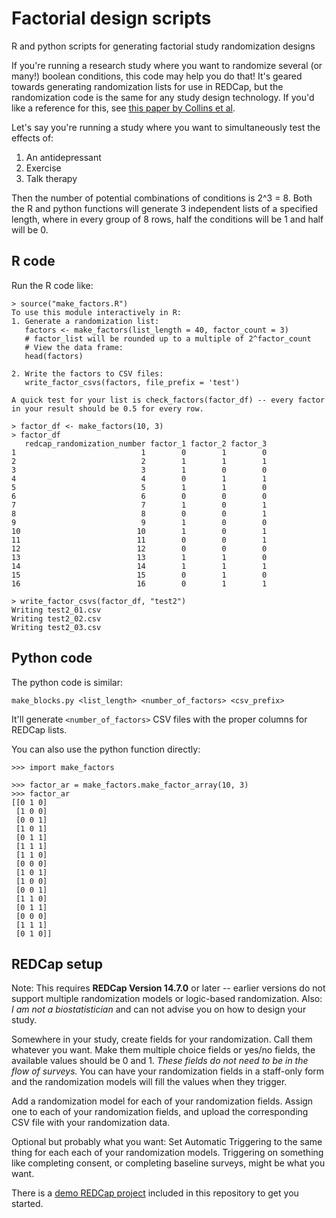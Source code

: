 # Factorial design scripts
R and python scripts for generating factorial study randomization designs

If you're running a research study where you want to randomize several (or many!) boolean conditions, this code may help you do that! It's geared towards generating randomization lists for use in REDCap, but the randomization code is the same for any study design technology. If you'd like a reference for this, see [this paper by Collins et al](https://psycnet.apa.org/record/2009-12975-002).

Let's say you're running a study where you want to simultaneously test the effects of:

1. An antidepressant
2. Exercise
3. Talk therapy

Then the number of potential combinations of conditions is 2^3 = 8. Both the R and python functions will generate 3 independent lists of a specified length, where in every group of 8 rows, half the conditions will be 1 and half will be 0.

## R code

Run the R code like:

```
> source("make_factors.R")
To use this module interactively in R:
1. Generate a randomization list:
   factors <- make_factors(list_length = 40, factor_count = 3)
   # factor_list will be rounded up to a multiple of 2^factor_count
   # View the data frame:
   head(factors)

2. Write the factors to CSV files:
   write_factor_csvs(factors, file_prefix = 'test')

A quick test for your list is check_factors(factor_df) -- every factor
in your result should be 0.5 for every row.

> factor_df <- make_factors(10, 3)
> factor_df
   redcap_randomization_number factor_1 factor_2 factor_3
1                            1        0        1        0
2                            2        1        1        1
3                            3        1        0        0
4                            4        0        1        1
5                            5        1        1        0
6                            6        0        0        0
7                            7        1        0        1
8                            8        0        0        1
9                            9        1        0        0
10                          10        1        0        1
11                          11        0        0        1
12                          12        0        0        0
13                          13        1        1        0
14                          14        1        1        1
15                          15        0        1        0
16                          16        0        1        1

> write_factor_csvs(factor_df, "test2")
Writing test2_01.csv
Writing test2_02.csv
Writing test2_03.csv
```

## Python code

The python code is similar:

```
make_blocks.py <list_length> <number_of_factors> <csv_prefix>
```

It'll generate `<number_of_factors>` CSV files with the proper columns for REDCap lists.

You can also use the python function directly:

```
>>> import make_factors

>>> factor_ar = make_factors.make_factor_array(10, 3)
>>> factor_ar
[[0 1 0]
 [1 0 0]
 [0 0 1]
 [1 0 1]
 [0 1 1]
 [1 1 1]
 [1 1 0]
 [0 0 0]
 [1 0 1]
 [1 0 0]
 [0 0 1]
 [1 1 0]
 [0 1 1]
 [0 0 0]
 [1 1 1]
 [0 1 0]]
```

## REDCap setup

Note: This requires **REDCap Version 14.7.0** or later -- earlier versions do not support multiple randomization models or logic-based randomization. Also: _I am not a biostatistician_ and can not advise you on how to design your study.

Somewhere in your study, create fields for your randomization. Call them whatever you want. Make them multiple choice fields or yes/no fields, the available values should be 0 and 1. _These fields do not need to be in the flow of surveys._ You can have your randomization fields in a staff-only form and the randomization models will fill the values when they trigger.

Add a randomization model for each of your randomization fields. Assign one to each of your randomization fields, and upload the corresponding CSV file with your randomization data.

Optional but probably what you want: Set Automatic Triggering to the same thing for each each of your randomization models. Triggering on something like completing consent, or completing baseline surveys, might be what you want.

There is a [demo REDCap project](https://github.com/uwmadison-chm/factorial_designs/blob/main/FactorialDesignREDCapDemo.xml) included in this repository to get you started.
